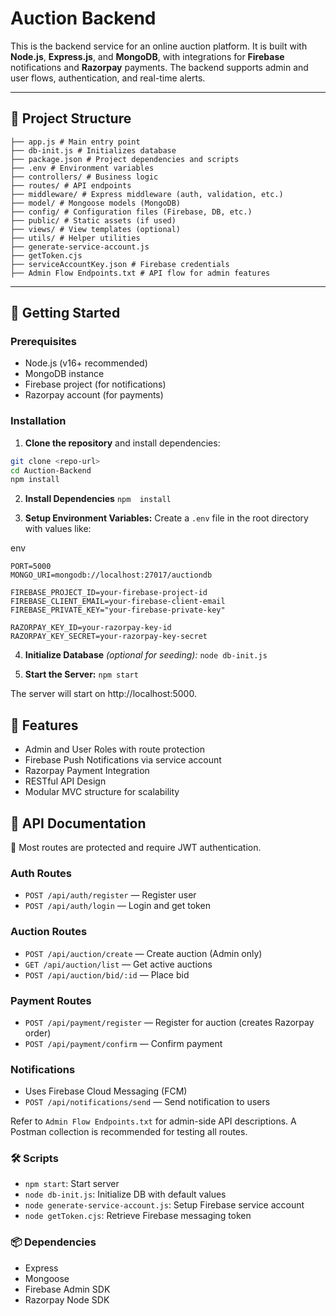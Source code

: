 # Auction Backend

This is the backend service for an online auction platform. It is built with **Node.js**, **Express.js**, and **MongoDB**, with integrations for **Firebase** notifications and **Razorpay** payments. The backend supports admin and user flows, authentication, and real-time alerts.

---

## 📁 Project Structure


```
├── app.js # Main entry point
├── db-init.js # Initializes database
├── package.json # Project dependencies and scripts
├── .env # Environment variables
├── controllers/ # Business logic
├── routes/ # API endpoints
├── middleware/ # Express middleware (auth, validation, etc.)
├── model/ # Mongoose models (MongoDB)
├── config/ # Configuration files (Firebase, DB, etc.)
├── public/ # Static assets (if used)
├── views/ # View templates (optional)
├── utils/ # Helper utilities
├── generate-service-account.js
├── getToken.cjs
├── serviceAccountKey.json # Firebase credentials
├── Admin Flow Endpoints.txt # API flow for admin features
```

---

## 🚀 Getting Started

### Prerequisites

- Node.js (v16+ recommended)
- MongoDB instance
- Firebase project (for notifications)
- Razorpay account (for payments)

### Installation

1. **Clone the repository** and install dependencies:

```bash
git clone <repo-url>
cd Auction-Backend
npm install
```

2. **Install Dependencies**
   ```npm  install```

3. **Setup Environment Variables:**
Create a ``.env`` file in the root directory with values like:

env
```
PORT=5000
MONGO_URI=mongodb://localhost:27017/auctiondb

FIREBASE_PROJECT_ID=your-firebase-project-id
FIREBASE_CLIENT_EMAIL=your-firebase-client-email
FIREBASE_PRIVATE_KEY="your-firebase-private-key"

RAZORPAY_KEY_ID=your-razorpay-key-id
RAZORPAY_KEY_SECRET=your-razorpay-key-secret

```

4. **Initialize Database** *(optional for seeding):*
```node db-init.js```

5. **Start the Server:**
```npm start```

The server will start on http://localhost:5000.

## 🔐 Features
- Admin and User Roles with route protection
- Firebase Push Notifications via service account
- Razorpay Payment Integration
- RESTful API Design
- Modular MVC structure for scalability

## 📄 API Documentation

🔐 Most routes are protected and require JWT authentication.

### Auth Routes
+ ```POST /api/auth/register``` — Register user
+ ```POST /api/auth/login``` — Login and get token

### Auction Routes
+ ```POST /api/auction/create``` — Create auction (Admin only)
+ ```GET /api/auction/list``` — Get active auctions
+ ```POST /api/auction/bid/:id``` — Place bid

### Payment Routes
+ ```POST /api/payment/register``` — Register for auction (creates Razorpay order)
+ ```POST /api/payment/confirm``` — Confirm payment

### Notifications
+ Uses Firebase Cloud Messaging (FCM)
+ ```POST /api/notifications/send``` — Send notification to users

Refer to ```Admin Flow Endpoints.txt``` for admin-side API descriptions. A Postman collection is recommended for testing all routes.

### 🛠 Scripts
+ ```npm start```: Start server
+ ```node db-init.js```: Initialize DB with default values
+ ```node generate-service-account.js```: Setup Firebase service account
+ ```node getToken.cjs```: Retrieve Firebase messaging token

### 📦 Dependencies
+ Express
+ Mongoose
+ Firebase Admin SDK
+ Razorpay Node SDK

